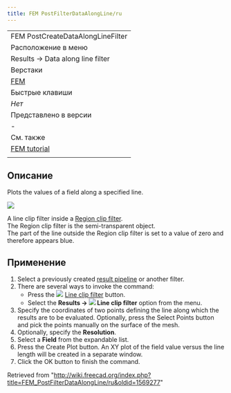 ```yaml
---
title: FEM PostFilterDataAlongLine/ru
---
```

|  |
| --- |
| FEM PostCreateDataAlongLineFilter |
| Расположение в меню |
| Results → Data along line filter |
| Верстаки |
| [FEM](/FEM_Workbench/ru "FEM Workbench/ru") |
| Быстрые клавиши |
| *Нет* |
| Представлено в версии |
| - |
| См. также |
| [FEM tutorial](/FEM_tutorial/ru "FEM tutorial/ru") |
|  |

## Описание

Plots the values of a field along a specified line.

![](/images/FEM_Line-Clip-Filter-Example.png)

A line clip filter inside a [Region clip filter](/FEM_PostFilterClipRegion "FEM PostFilterClipRegion").  
The Region clip filter is the semi-transparent object.  
The part of the line outside the Region clip filter is set to a value of zero and therefore appears blue.

## Применение

1. Select a previously created [result pipeline](/FEM_PostPipelineFromResult "FEM PostPipelineFromResult") or another filter.
2. There are several ways to invoke the command:
   * Press the ![](/images/FEM_PostFilterDataAlongLine.svg) [Line clip filter](/FEM_PostFilterDataAlongLine "FEM PostFilterDataAlongLine") button.
   * Select the **Results → ![](/images/FEM_PostFilterDataAlongLine.svg) Line clip filter** option from the menu.
3. Specify the coordinates of two points defining the line along which the results are to be evaluated. Optionally, press the Select Points button and pick the points manually on the surface of the mesh.
4. Optionally, specify the **Resolution**.
5. Select a **Field** from the expandable list.
6. Press the Create Plot button. An XY plot of the field value versus the line length will be created in a separate window.
7. Click the OK button to finish the command.

Retrieved from "<http://wiki.freecad.org/index.php?title=FEM_PostFilterDataAlongLine/ru&oldid=1569277>"